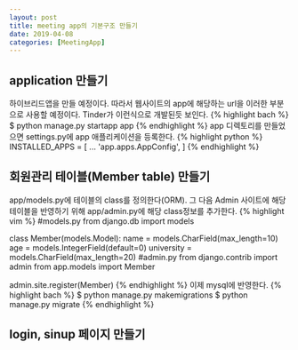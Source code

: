 ```yaml
---
layout: post
title: meeting app의 기본구조 만들기
date: 2019-04-08
categories: [MeetingApp]
---
```

## application 만들기 
하이브리드앱을 만들 예정이다. 따라서 웹사이트의 app에 해당하는 url을 이러한 부분으로 사용할 예정이다. Tinder가 이런식으로 개발된듯 보인다.
{% highlight bach %}
$ python manage.py startapp app
{% endhighlight %}
app 디렉토리를 만들었으면 settings.py에 app 애플리케이션을 등록한다. 
{% highlight python %}
INSTALLED_APPS = [
  ...
  'app.apps.AppConfig',
]
{% endhighlight %}
## 회원관리 테이블(Member table) 만들기
app/models.py에 테이블의 class를 정의한다(ORM). 그 다음 Admin 사이트에 해당 테이블을 반영하기 위해 app/admin.py에 해당 class정보를 추가한다.
{% highlight vim %}
#models.py
from django.db import models

class Member(models.Model):
  name = models.CharField(max_length=10)
  age = models.IntegerField(default=0)
  university = models.CharField(max_length=20)
#admin.py
from django.contrib import admin
from app.models import Member

admin.site.register(Member)
{% endhighlight %}
이제 mysql에 반영한다.
{% highlight bach %}
$ python manage.py makemigrations
$ python manage.py migrate
{% endhighlight %}

## login, sinup 페이지 만들기

